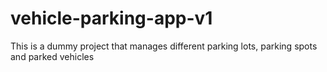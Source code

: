 # vehicle-parking-app-v1
This is a dummy project that manages different parking lots, parking spots and parked vehicles
